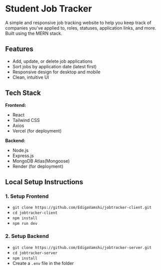 # Student Job Tracker

A simple and responsive job tracking website to help you keep track of companies you've applied to, roles, statuses, application links, and more. Built using the MERN stack.

## Features

- Add, update, or delete job applications
- Sort jobs by application date (latest first)
- Responsive design for desktop and mobile
- Clean, intuitive UI


## Tech Stack

**Frontend:**
- React
- Tailwind CSS
- Axios
- Vercel (for deployment)

**Backend:**
- Node.js
- Express.js
- MongoDB Atlas(Mongoose)
- Render (for deployment)

## Local Setup Instructions

### 1. Setup Frontend

- `git clone https://github.com/EdigaVamshi/jobtracker-client.git`
- `cd jobtracker-client`
- `npm install`
- `npm run dev`

### 2. Setup Backend
- `git clone https://github.com/EdigaVamshi/jobtracker-server.git`
- `cd jobtracker-server`
- `npm install`
- Create a `.env` file in the folder